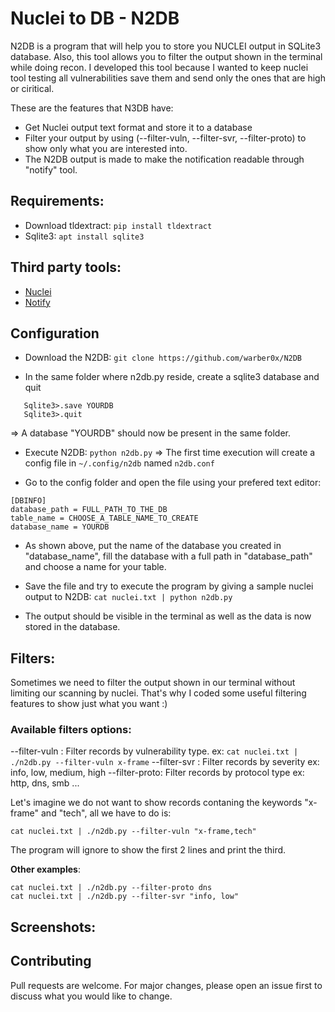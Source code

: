 # Nuclei to DB - N2DB

N2DB is a program that will help you to store you NUCLEI output in SQLite3 database. Also, this tool allows you to filter the output shown in the terminal while doing recon.
I developed this tool because I wanted to keep nuclei tool testing all vulnerabilities save them and send only the ones that are high or ciritical.

These are the features that N3DB have:
- Get Nuclei output text format and store it to a database
- Filter your output by using (--filter-vuln, --filter-svr, --filter-proto) to show only what you are interested into.
- The N2DB output is made to make the notification readable through "notify" tool. 

## Requirements:
- Download tldextract: `pip install tldextract`
- Sqlite3: `apt install sqlite3`

## Third party tools:
- [Nuclei](https://github.com/projectdiscovery/nuclei)
- [Notify](https://github.com/projectdiscovery/notify)

## Configuration
- Download the N2DB: 
```git clone https://github.com/warber0x/N2DB```

- In the same folder where n2db.py reside, create a sqlite3 database and quit
```root@linux:~/N2DB $ sqlite3
   Sqlite3>.save YOURDB
   Sqlite3>.quit
``` 
  => A database "YOURDB" should now be present in the same folder.

- Execute N2DB: 
```python n2db.py```
  =>  The first time execution will create a config file in `~/.config/n2db` named `n2db.conf`

- Go to the config folder and open the file using your prefered text editor:

```
[DBINFO]
database_path = FULL_PATH_TO_THE_DB               
table_name = CHOOSE_A_TABLE_NAME_TO_CREATE
database_name = YOURDB
```
- As shown above, put the name of the database you created in "database_name", fill the database with a full path in "database_path" and choose a name for your table.
- Save the file and try to execute the program by giving a sample nuclei output to N2DB:
```cat nuclei.txt | python n2db.py ```

- The output should be visible in the terminal as well as the data is now stored in the database.

## Filters:
Sometimes we need to filter the output shown in our terminal without limiting our scanning by nuclei. That's why I coded some useful filtering features to show just what you want :)

### Available filters options:
--filter-vuln : Filter records by vulnerability type. ex: `cat nuclei.txt | ./n2db.py --filter-vuln x-frame`
--filter-svr  : Filter records by severity ex: info, low, medium, high
--filter-proto: Filter records by protocol type ex: http, dns, smb ...

Let's imagine we do not want to show records contaning the keywords "x-frame" and "tech", all we have to do is:
```
cat nuclei.txt | ./n2db.py --filter-vuln "x-frame,tech"
```
The program will ignore to show the first 2 lines and print the third.

**Other examples**:
``` 
cat nuclei.txt | ./n2db.py --filter-proto dns
cat nuclei.txt | ./n2db.py --filter-svr "info, low" 
``` 

## Screenshots:


## Contributing
Pull requests are welcome. For major changes, please open an issue first to discuss what you would like to change.



